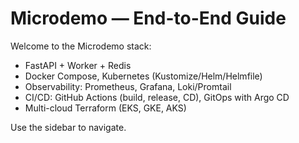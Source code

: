 # Microdemo — End-to-End Guide

Welcome to the Microdemo stack:
- FastAPI + Worker + Redis
- Docker Compose, Kubernetes (Kustomize/Helm/Helmfile)
- Observability: Prometheus, Grafana, Loki/Promtail
- CI/CD: GitHub Actions (build, release, CD), GitOps with Argo CD
- Multi-cloud Terraform (EKS, GKE, AKS)

Use the sidebar to navigate.
